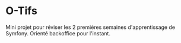 # O-Tifs

Mini projet pour réviser les 2 premières semaines d'apprentissage de Symfony.
Orienté backoffice pour l'instant.
